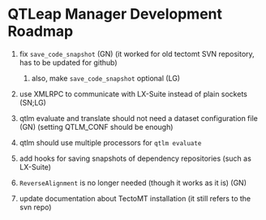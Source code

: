 # QTLeap Manager Development Roadmap

1. fix `save_code_snapshot` (GN)
    (it worked for old tectomt SVN repository, has to be updated for github)

    1. also, make `save_code_snapshot` optional (LG)

1. use XMLRPC to communicate with LX-Suite instead of plain sockets (SN;LG)

1. qtlm evaluate and translate should not need a dataset configuration file (GN)
    (setting QTLM_CONF should be enough)

1. qtlm should use multiple processors for `qtlm evaluate`

1. add hooks for saving snapshots of dependency repositories (such as LX-Suite)

1. `ReverseAlignment` is no longer needed (though it works as it is) (GN)

1. update documentation about TectoMT installation (it still refers to the svn repo)
